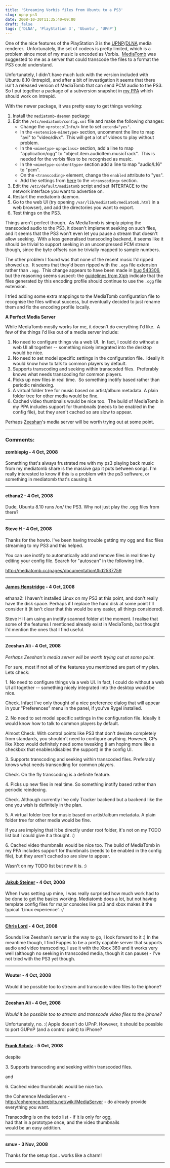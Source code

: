 ```yaml
---
title: 'Streaming Vorbis files from Ubuntu to a PS3'
slug: upnp-ps3
date: 2008-10-30T11:35:40+09:00
draft: false
tags: ['DLNA', 'PlayStation 3', 'Ubuntu', 'UPnP']
---
```


One of the nice features of the PlayStation 3 is the
[UPNP](http://www.upnp.org/)/[DLNA](http://www.dlna.org/) media
renderer.  Unfortunately, the set of codecs is pretty limited, which is
a problem since most of my music is encoded as Vorbis. 
[MediaTomb](http://mediatomb.cc/) was suggested to me as a server that
could transcode the files to a format the PS3 could understand.

Unfortunately, I didn\'t have much luck with the version included with
Ubuntu 8.10 (Intrepid), and after a bit of investigation it seems that
there isn\'t a released version of MediaTomb that can send PCM audio to
the PS3.  So I put together a package of a subversion snapshot in [my
PPA](https://launchpad.net/~jamesh/+archive) which should work on
Intrepid.

With the newer package, it was pretty easy to get things working:

1.  Install the `mediatomb-daemon` package
2.  Edit the `/etc/mediatomb/config.xml` file and make the following
    changes:
    -   Change the `<protocolInfo/>` line to set `extend="yes"`.
    -   In the `<extension-mimetype>` section, uncomment the line to map
        \"avi\" to \"video/divx\".  This will get a lot of videos to
        play without problem.
    -   In the `<mimetype-upnpclass>` section, add a line to map
        \"application/ogg\" to \"object.item.audioItem.musicTrack\". 
        This is needed for the vorbis files to be recognised as music.
    -   In the `<mimetype-contenttype>` section add a line to map
        \"audio/L16\" to \"pcm\".
    -   On the `<transcoding>` element, change the `enabled` attribute
        to \"yes\".
    -   Add the settings from
        [here](http://mediatomb.cc/dokuwiki/transcoding:transcoding#play_station_3_pcm_support)
        to the `<transcoding>` section.
3.  Edit the `/etc/default/mediatomb` script and set INTERFACE to the
    network interface you want to advertise on.
4.  Restart the mediatomb daemon.
5.  Go to the web UI (try opening `/var/lib/mediatomb/mediatomb.html` in
    a web browser), and add the directories you want to export.
6.  Test things on the PS3.

Things aren\'t perfect though.  As MediaTomb is simply piping the
transcoded audio to the PS3, it doesn\'t implement seeking on such
files, and it seems that the PS3 won\'t even let you pause a stream that
doesn\'t allow seeking.  With a less generalised transcoding backend, it
seems like it should be trivial to support seeking in an uncompressed
PCM stream though, since the byte offsets can be trivially mapped to
sample numbers.

The other problem I found was that none of the recent music I\'d ripped
showed up.  It seems that they\'d been ripped with the `.oga` file
extension rather than `.ogg`.  This change appears to have been made in
[bug
543306](http://bugzilla.gnome.org/show_bug.cgi?id=543306 "Bug 543306 – Use oga (Ogg Vorbis, audio) as the default extension extension for adding music to collection"),
but the reasoning seems suspect: the [guidelines from
Xiph](http://wiki.xiph.org/index.php/MIME_Types_and_File_Extensions "MIME Types and File Extensions")
indicate that the files generated by this encoding profile should
continue to use the `.ogg` file extension.

I tried adding some extra mappings to the MediaTomb configuration file
to recognise the files without success, but eventually decided to just
rename them and fix the encoding profile locally.

**A Perfect Media Server**

While MediaTomb mostly works for me, it doesn\'t do everything I\'d
like.  A few of the things I\'d like out of a media server include:

1.  No need to configure things via a web UI.  In fact, I could do
    without a web UI all together -- something nicely integrated into
    the desktop would be nice.
2.  No need to set model specific settings in the configuration file. 
    Ideally it would know how to talk to common players by default.
3.  Supports transcoding and seeking within transcoded files. 
    Preferably knows what needs transcoding for common players.
4.  Picks up new files in real time.  So something inotify based rather
    than periodic reindexing.
5.  A virtual folder tree for music based on artist/album metadata. A
    plain folder tree for other media would be fine.
6.  Cached video thumbnails would be nice too.  The build of MediaTomb
    in my PPA includes support for thumbnails (needs to be enabled in
    the config file), but they aren\'t cached so are slow to appear.

Perhaps [Zeeshan](http://zee-nix.blogspot.com/)\'s media server will be
worth trying out at some point.

---
### Comments:
#### zombiepig - <time datetime="2008-10-30 12:38:07">4 Oct, 2008</time>

Something that\'s always frustrated me with my ps3 playing back music
from my mediatomb share is the massive gap it puts between songs. I\'m
really interested to know if this is a problem with the ps3 software, or
something in mediatomb that\'s causing it.

---
#### ethana2 - <time datetime="2008-10-30 13:18:12">4 Oct, 2008</time>

Dude, Ubuntu 8.10 runs /on/ the PS3. Why not just play the .ogg files
from there?

---
#### Steve H - <time datetime="2008-10-30 14:34:35">4 Oct, 2008</time>

Thanks for the howto. I\'ve been having trouble getting my ogg and flac
files streaming to my PS3 and this helped.

You can use inotify to automatically add and remove files in real time
by editing your config file. Search for \"autoscan\" in the following
link.

http://mediatomb.cc/pages/documentation\#id2537759

---
#### [James Henstridge](http://blogs.gnome.org/jamesh/) - <time datetime="2008-10-30 15:32:36">4 Oct, 2008</time>

ethana2: I haven\'t installed Linux on my PS3 at this point, and don\'t
really have the disk space. Perhaps if I replace the hard disk at some
point I\'ll consider it (it isn\'t clear that this would be any easier,
all things considered).

Steve H: I am using an inotify scanned folder at the moment. I realise
that some of the features I mentioned already exist in MediaTomb, but
thought I\'d mention the ones that I find useful.

---
#### Zeeshan Ali - <time datetime="2008-10-30 17:20:39">4 Oct, 2008</time>

*Perhaps Zeeshan's media server will be worth trying out at some point.*

For sure, most if not all of the features you mentioned are part of my
plan. Lets check:

1\. No need to configure things via a web UI. In fact, I could do
without a web UI all together -- something nicely integrated into the
desktop would be nice.

Check. Infact I\'ve only thought of a nice preference dialog that will
appear in your \"Preferences\" menu in the panel, if you\'ve Rygel
installed.

2\. No need to set model specific settings in the configuration file.
Ideally it would know how to talk to common players by default.

Almost Check. With control points like PS3 that don\'t deviate
completely from standards, you shouldn\'t need to configure anything.
However, CPs like Xbox would definitely need some tweaking (i am hoping
more like a checkbox that enables/disables the support) in the config
UI.

3\. Supports transcoding and seeking within transcoded files. Preferably
knows what needs transcoding for common players.

Check. On the fly transcoding is a definite feature.

4\. Picks up new files in real time. So something inotify based rather
than periodic reindexing.

Check. Although currently I\'ve only Tracker backend but a backend like
the one you wish is definitely in the plan.

5\. A virtual folder tree for music based on artist/album metadata. A
plain folder tree for other media would be fine.

If you are implying that it be directly under root folder, it\'s not on
my TODO list but I could give it a thought. :)

6\. Cached video thumbnails would be nice too. The build of MediaTomb in
my PPA includes support for thumbnails (needs to be enabled in the
config file), but they aren't cached so are slow to appear.

Wasn\'t on my TODO list but now it is. :)

---
#### [Jakub Steiner](http://jimmac.musichall.cz/) - <time datetime="2008-10-30 17:37:47">4 Oct, 2008</time>

When I was setting up mine, I was really surprised how much work had to
be done to get the basics working. Mediatomb does a lot, but not having
template config files for major consoles like ps3 and xbox makes it the
typical \'Linux experience\'. :/

---
#### [Chris Lord](http://chrislord.net/) - <time datetime="2008-10-30 17:43:28">4 Oct, 2008</time>

Sounds like Zeeshan\'s server is the way to go, I look forward to it :)
In the meantime though, I find Fuppes to be a pretty capable server that
supports audio and video transcoding. I use it with the Xbox 360 and it
works very well (although no seeking in transcoded media, though it can
pause) - I\'ve not tried with the PS3 yet though.

---
#### Wouter - <time datetime="2008-10-30 18:34:52">4 Oct, 2008</time>

Would it be possible too to stream and transcode video files to the
iphone?

---
#### Zeeshan Ali - <time datetime="2008-10-30 22:46:41">4 Oct, 2008</time>

*Would it be possible too to stream and transcode video files to the
iphone?*

Unfortunately, no. :( Apple doesn\'t do UPnP. However, it should be
possible to port GUPnP (and a control point) to iPhone?

---
#### [Frank Scholz](http://coherence.beebits.net) - <time datetime="2008-10-31 02:23:41">5 Oct, 2008</time>

despite

3\. Supports transcoding and seeking within transcoded files.

and

6\. Cached video thumbnails would be nice too.

the Coherence MediaServers -
http://coherence.beebits.net/wiki/MediaServer - do already provide
everything you want.

Transcoding is on the todo list - if it is only for ogg,\
had that in a prototype once, and the video thumbnails\
would be an easy addition.

---
#### smuv - <time datetime="2008-11-12 10:00:57">3 Nov, 2008</time>

Thanks for the setup tips.. works like a charm!

---
